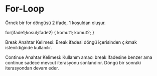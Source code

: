 # For-Loop
Örnek bir for döngüsü 2 ifade, 1 koşuldan oluşur.

for(ifade1;kosul;ifade2)
{
    komut1;
    komut2;
}

Break Anahtar Kelimesi:
Break ifadesi döngü içerisinden çıkmak istenildiğinde kullanılır.

Continue Anahtar Kelimesi:
Kullanım amacı break ifadesine benzer ama continue sadece mevcut iterasyonu sonlandırır. Döngü bir sonraki iterasyondan devam eder.
